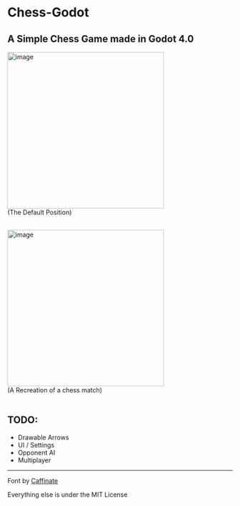 # Chess-Godot
A Simple Chess Game made in Godot 4.0
---
<img width="350" alt="image" src="https://github.com/AnimePenguin/Chess-Godot/assets/78182394/d73022d1-9c99-4a1b-b2bd-adfa7b36bcf0"><br/>
(The Default Position) <br/><br/>

<img width="350" alt="image" src="https://github.com/AnimePenguin/Chess-Godot/assets/78182394/295a8b94-908c-4c0d-94d1-8745ffcd6e3a"><br/>
(A Recreation of a chess match) <br/><br/>

## TODO:
- Drawable Arrows
- UI / Settings
- Opponent AI
- Multiplayer

---

Font by [Caffinate](https://caffinate.itch.io/abaddon)

Everything else is under the MIT License
